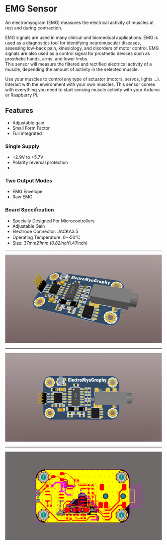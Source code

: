 # EMG Sensor
An electromyogram (EMG) measures the electrical activity of muscles at rest and during contraction.
          
EMG signals are used in many clinical and biomedical applications. EMG is used as a diagnostics tool for identifying neuromuscular diseases, assessing low-back pain, kinesiology, and disorders of motor control. EMG signals are also used as a control signal for prosthetic devices such as prosthetic hands, arms, and lower limbs.          
This sensor will measure the filtered and rectified electrical activity of a muscle, depending the amount of activity in the selected muscle.       

Use your muscles to control any type of actuator (motors, servos, lights ...). Interact with the environment with your own muscles.
This sensor comes with everything you need to start sensing muscle activity with your Arduino or Raspberry Pi.        

## Features
- Adjustable gain       
- Small Form Factor       
- Full integrated    

### Single Supply
- +2.9V to +5.7V
- Polarity reversal protection
- 
### Two Output Modes
- EMG Envelope
- Raw EMG

### Board Specification
- Specially Designed For Microcontrollers
- Adjustable Gain
- Electrode Connector: JACKA3.5
- Operating Temperature: 0～50℃
- Size: 37mm*21mm (0.82inch*1.47inch)

---

![Tilted](https://github.com/AmirhoseinMasoumi/EMG-Sensor/blob/main/Assets/Images/Tilted.png)

---

![Front](https://github.com/AmirhoseinMasoumi/EMG-Sensor/blob/main/Assets/Images/Front.png)

---

![Layers](https://github.com/AmirhoseinMasoumi/EMG-Sensor/blob/main/Assets/Images/Layers.png)
